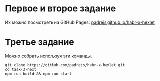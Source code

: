 # Первое и второе задание

Их можно посмотреть на GitHub Pages:
[padrejs.github.io/habr-x-hexlet](https://padrejs.github.io/habr-x-hexlet)

# Третье задание

Можно собрать используя эти команды.

```
git clone https://github.com/padrejs/habr-x-hexlet.git
cd task-3-next
npm run build && npm run start
``` 